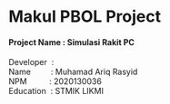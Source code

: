 # Makul PBOL Project 
<h4>Project&nbsp;Name&nbsp;:&nbsp;Simulasi Rakit PC </h4>
Developer&nbsp;&nbsp;:<br>
Name&nbsp;&nbsp;&nbsp;&nbsp;&nbsp;&nbsp;&nbsp;&nbsp;&nbsp;: Muhamad Ariq Rasyid <br>
NPM&nbsp;&nbsp;&nbsp;&nbsp;&nbsp;&nbsp;&nbsp;&nbsp;&nbsp;&nbsp;: 2020130036<br>
Education&nbsp;&nbsp;: STMIK LIKMI<br>
